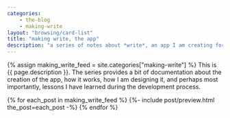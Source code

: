 ```yaml
---
categories:
    - the-blog
    - making-write
layout: "browsing/card-list"
title: "making write, the app"
description: "a series of notes about *write*, an app I am creating for macOS"
---
```


{% assign making_write_feed = site.categories["making-write"] %}
This is {{ page.description }}. The series provides a bit of documentation about the creation of the app, how it works, how I am designing it, and perhaps most importantly, lessons I have learned during the development process.

{% for each_post in making_write_feed %}
    {%- include post/preview.html the_post=each_post -%}
{% endfor %}
